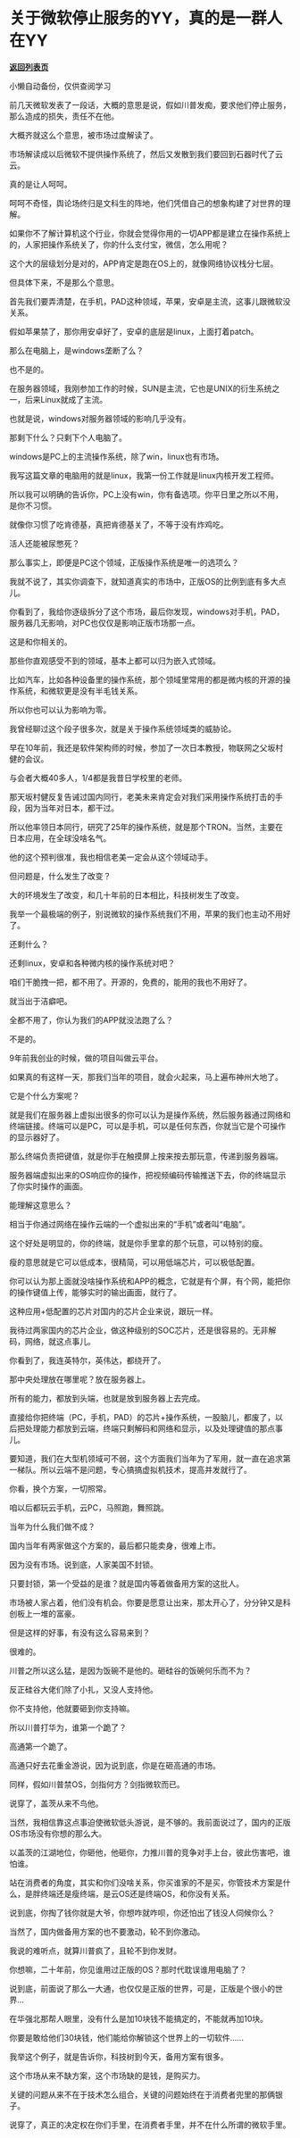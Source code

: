 # 关于微软停止服务的YY，真的是一群人在YY

[**返回列表页**](/gzh/记忆承载3)

小懒自动备份，仅供查阅学习

前几天微软发表了一段话，大概的意思是说，假如川普发痴，要求他们停止服务，那么造成的损失，责任不在他。  

  

大概齐就这么个意思，被市场过度解读了。

  

市场解读成以后微软不提供操作系统了，然后又发散到我们要回到石器时代了云云。

  

真的是让人呵呵。

  

呵呵不奇怪，舆论场终归是文科生的阵地，他们凭借自己的想象构建了对世界的理解。  

  

如果你不了解计算机这个行业，你就会觉得你用的一切APP都是建立在操作系统上的，人家把操作系统关了，你的什么支付宝，微信，怎么用呢？  

  

这个大的层级划分是对的，APP肯定是跑在OS上的，就像网络协议栈分七层。  

  

但具体下来，不是那么个意思。

  

首先我们要弄清楚，在手机，PAD这种领域，苹果，安卓是主流，这事儿跟微软没关系。

  

假如苹果禁了，那你用安卓好了，安卓的底层是linux，上面打着patch。

  

那么在电脑上，是windows垄断了么？  

  

也不是的。

  

在服务器领域，我刚参加工作的时候，SUN是主流，它也是UNIX的衍生系统之一，后来Linux就成了主流。

  

也就是说，windows对服务器领域的影响几乎没有。

  

那剩下什么？只剩下个人电脑了。

  

windows是PC上的主流操作系统，除了win，linux也有市场。  

  

我写这篇文章的电脑用的就是linux，我第一份工作就是linux内核开发工程师。

  

所以我可以明确的告诉你，PC上没有win，你有备选项。你平日里之所以不用，是你不习惯。  

  

就像你习惯了吃肯德基，真把肯德基关了，不等于没有炸鸡吃。

  

活人还能被尿憋死？  

  

那么事实上，即便是PC这个领域，正版操作系统是唯一的选项么？  

  

我就不说了，其实你调查下，就知道真实的市场中，正版OS的比例到底有多大点儿。

  

你看到了，我给你逐级拆分了这个市场，最后你发现，windows对手机，PAD，服务器几无影响，对PC也仅仅是影响正版市场那一点。  

  

这是和你相关的。  

  

那些你直观感受不到的领域，基本上都可以归为嵌入式领域。

  

比如汽车，比如各种设备里的操作系统，那个领域里常用的都是微内核的开源的操作系统，和微软更是没有半毛钱关系。

  

所以你也可以认为影响为零。

  

我曾经聊过这个段子很多次，就是关于操作系统领域类的威胁论。

  

早在10年前，我还是软件架构师的时候，参加了一次日本教授，物联网之父坂村健的会议。

  

与会者大概40多人，1/4都是我昔日学校里的老师。

  

那天坂村健反复告诫过国内同行，老美未来肯定会对我们采用操作系统打击的手段，因为当年对日本，都干过。

  

所以他率领日本同行，研究了25年的操作系统，就是那个TRON。当然，主要在日本应用，在全球没啥名气。

  

他的这个预判很准，我也相信老美一定会从这个领域动手。

  

但问题是，什么发生了改变？

  

大的环境发生了改变，和几十年前的日本相比，科技树发生了改变。

  

我举一个最极端的例子，别说微软的操作系统我们不用，苹果的我们也主动不用好了。  

  

还剩什么？

  

还剩linux，安卓和各种微内核的操作系统对吧？

  

咱们干脆拽一把，都不用了。开源的，免费的，能用的我也不用好了。  

  

就当出于洁癖吧。

  

全都不用了，你认为我们的APP就没法跑了么？

  

不是的。

  

9年前我创业的时候，做的项目叫做云平台。

  

如果真的有这样一天，那我们当年的项目，就会火起来，马上遍布神州大地了。

  

它是个什么方案呢？

  

就是我们在服务器上虚拟出很多的你可以认为是操作系统，然后服务器通过网络和终端链接。终端可以是PC，可以是手机，可以是任何东西，你就当它是个可操作的显示器好了。

  

那么终端负责把键值，就是你手在触摸屏上按来按去那玩意，传递到服务器端。

  

服务器端虚拟出来的OS响应你的操作，把视频编码传输推送下去，你的终端显示了你实时操作的画面。

  

能理解这意思么？

  

相当于你通过网络在操作云端的一个虚拟出来的“手机”或者叫“电脑”。

  

这个好处是明显的，你的终端，就是你手里拿的那个玩意，可以特别的瘦。

  

瘦的意思就是它可以低成本，很精简，可以用低端芯片，可以极低配置。

  

你可以认为那上面就没啥操作系统和APP的概念，它就是有个屏，有个网，能把你的操作键值上传，能够实时的输出画面，就行了。

  

这种应用+低配置的芯片对国内的芯片企业来说，跟玩一样。  

  

我待过两家国内的芯片企业，做这种级别的SOC芯片，还是很容易的。无非解码，网络，就这点事儿。

  

你看到了，我连英特尔，英伟达，都绕开了。  

  

那中央处理放在哪里呢？放在服务器上。

  

所有的能力，都放到头端，也就是放到服务器上去完成。  

  

直接给你把终端（PC，手机，PAD）的芯片+操作系统，一股脑儿，都废了，以后把处理能力都放到云端，终端只剩解码和网络和显示，以及处理键值的那点事儿。

  

要知道，我们在大型机领域可不弱，这个方面我们当年为了军用，就一直在追求第一梯队。所以云端不是问题，专心搞搞虚拟机技术，提高并发就行了。

  

你看，换个方案，一切照常。  

  

咱以后都玩云手机，云PC，马照跑，舞照跳。

  

当年为什么我们做不成？

  

国内当年有两家做这个方案的，最后都只能卖身，很难上市。

  

因为没有市场。说到底，人家美国不封锁。

  

只要封锁，第一个受益的是谁？就是国内等着做备用方案的这批人。

  

市场被人家占着，他们没有机会。你要是愿意让出来，那太开心了，分分钟又是科创板上一堆的富豪。

  

但是这样的好事，有没有这么容易来到？  

  

很难的。

  

川普之所以这么猛，是因为饭碗不是他的。砸硅谷的饭碗何乐而不为？

  

反正硅谷大佬们除了小扎，又没人支持他。

  

你不支持他，他就要砸到你支持嘛。

  

所以川普打华为，谁第一个跪了？  

  

高通第一个跪了。

  

高通只好去花重金游说，因为说到底，你是在砸高通的市场。

  

同样，假如川普禁OS，剑指何方？剑指微软而已。

  

说穿了，盖茨从来不鸟他。

  

当然，我相信靠这点事迫使微软低头游说，是不够的。我前面说过了，国内的正版OS市场没有你想的那么大。  

  

以盖茨的江湖地位，你砸他，他砸你，力推川普的竞争对手上台，彼此伤害吧，谁怕谁。

  

站在消费者的角度，其实和你们没啥关系，你买谁家的不是买，你管技术方案是什么，是胖终端还是瘦终端，是云OS还是终端OS，和你没有关系。

  

说到底，你掏了钱你就是大爷，你想咋就咋呗，你还怕出了钱没人伺候你么？

  

当然了，国内做备用方案的也不要激动，轮不到你激动。

  

我说的难听点，就算川普疯了，且轮不到你发财。

  

你想嘛，二十年前，你见谁用过正版的OS？那时代耽误谁用电脑了？

  

说到底，前面说了那么一大通，也仅仅是正版的世界，可是，正版是个很小的世界...  

  

在华强北那帮人眼里，没有什么是加10块钱不能搞定的，不能就再加10块。  

  

你要是敢给他们30块钱，他们能给你解锁这个世界上的一切软件......

  

我举这个例子，就是告诉你，科技树到今天，备用方案有很多。

  

这个市场从来不缺方案，这个市场缺的是钱，是购买力。

  

关键的问题从来不在于技术怎么组合，关键的问题始终在于消费者兜里的那俩银子。

  

说穿了，真正的决定权在你们手里，在消费者手里，并不在什么所谓的微软手里。

